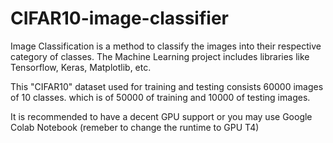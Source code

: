 # CIFAR10-image-classifier
Image Classification is a method to classify the images into their respective category of classes. The Machine Learning project includes libraries like Tensorflow, Keras, Matplotlib, etc. 

This "CIFAR10" dataset used for training and testing consists 60000 images of 10 classes. which is of 50000 of training and 10000 of testing images.

It is recommended to have a decent GPU support or you may use Google Colab Notebook (remeber to change the runtime to GPU T4)
